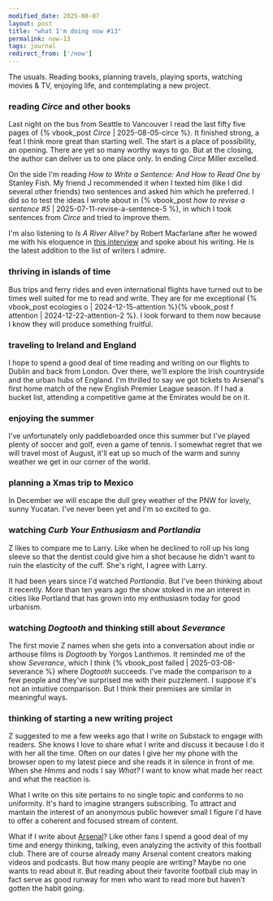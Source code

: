 ```yaml
---
modified_date: 2025-08-07
layout: post
title: "what I'm doing now #13"
permalink: now-13
tags: journal
redirect_from: ['/now']
---
```


The usuals.
Reading books, planning travels, playing sports, watching movies & TV, enjoying life, and contemplating a new project.
<!--more-->

### reading _Circe_ and other books

Last night on the bus from Seattle to Vancouver I read the last fifty five pages of {% vbook_post _Circe_ | 2025-08-05-circe %}.
It finished strong, a feat I think more great than starting well.
The start is a place of possibility, an opening.
There are yet so many worthy ways to go.
But at the closing, the author can deliver us to one place only.
In ending _Circe_ Miller excelled.

On the side I'm reading _How to Write a Sentence: And How to Read One_ by Stanley Fish.
My friend J recommended it when I texted him (like I did several other friends) two sentences and asked him which he preferred.
I did so to test the ideas I wrote about in {% vbook_post _how to revise a sentence #5_ | 2025-07-11-revise-a-sentence-5 %}, in which I took sentences from _Circe_ and tried to improve them.

I'm also listening to _Is A River Alive?_ by Robert Macfarlane after he wowed me with his eloquence in [this interview](https://youtu.be/rdsE9XqB2bI?si=sQtRneBdN7A-lVA5) and spoke about his writing.
He is the latest addition to the list of writers I admire.

### thriving in islands of time

Bus trips and ferry rides and even international flights have turned out to be times well suited for me to read and write.
They are for me exceptional {% vbook_post ecologies o | 2024-12-15-attention %}{% vbook_post f attention | 2024-12-22-attention-2 %}.
I look forward to them now because I know they will produce something fruitful.

### traveling to Ireland and England

I hope to spend a good deal of time reading and writing on our flights to Dublin and back from London.
Over there, we'll explore the Irish countryside and the urban hubs of England.
I'm thrilled to say we got tickets to Arsenal's first home match of the new English Premier League season.
If I had a bucket list, attending a competitive game at the Emirates would be on it.

### enjoying the summer

I've unfortunately only paddleboarded once this summer but I've played plenty of soccer and golf, even a game of tennis.
I somewhat regret that we will travel most of August, it'll eat up so much of the warm and sunny weather we get in our corner of the world.

### planning a Xmas trip to Mexico

In December we will escape the dull grey weather of the PNW for lovely, sunny Yucatan.
I've never been yet and I'm so excited to go.

### watching _Curb Your Enthusiasm_ and _Portlandia_

Z likes to compare me to Larry.
Like when he declined to roll up his long sleeve so that the dentist could give him a shot because he didn't want to ruin the elasticity of the cuff.
She's right, I agree with Larry.

It had been years since I'd watched _Portlandia_.
But I've been thinking about it recently.
More than ten years ago the show stoked in me an interest in cities like Portland that has grown into my enthusiasm today for good urbanism.

### watching _Dogtooth_ and thinking still about _Severance_

The first movie Z names when she gets into a conversation about indie or arthouse films is _Dogtooth_ by Yorgos Lanthimos.
It reminded me of the show _Severance_, which I think {% vbook_post failed | 2025-03-08-severance %} where _Dogtooth_ succeeds.
I've made the comparison to a few people and they've surprised me with their puzzlement.
I suppose it's not an intuitive comparison.
But I think their premises are similar in meaningful ways.

### thinking of starting a new writing project

Z suggested to me a few weeks ago that I write on Substack to engage with readers.
She knows I love to share what I write and discuss it because I do it with her all the time.
Often on our dates I give her my phone with the browser open to my latest piece and she reads it in silence in front of me.
When she _Hmms_ and nods I say _What?_
I want to know what made her react and what the reaction is.

What I write on this site pertains to no single topic and conforms to no uniformity.
It's hard to imagine strangers subscribing.
To attract and mantain the interest of an anonymous public however small I figure I'd have to offer a coherent and focused stream of content.

What if I write about [Arsenal](https://www.arsenal.com/)?
Like other fans I spend a good deal of my time and energy thinking, talking, even analyzing the activity of this football club.
There are of course already many Arsenal content creators making videos and podcasts.
But how many people are writing?
Maybe no one wants to read about it.
But reading about their favorite football club may in fact serve as good runway for men who want to read more but haven't gotten the habit going.
